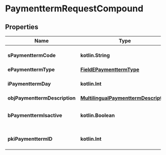 
# PaymenttermRequestCompound

## Properties
Name | Type | Description | Notes
------------ | ------------- | ------------- | -------------
**sPaymenttermCode** | **kotlin.String** | The code of the Paymentterm | 
**ePaymenttermType** | [**FieldEPaymenttermType**](FieldEPaymenttermType.md) |  | 
**iPaymenttermDay** | **kotlin.Int** | The day of the Paymentterm | 
**objPaymenttermDescription** | [**MultilingualPaymenttermDescription**](MultilingualPaymenttermDescription.md) |  | 
**bPaymenttermIsactive** | **kotlin.Boolean** | Whether the Paymentterm is active or not | 
**pkiPaymenttermID** | **kotlin.Int** | The unique ID of the Paymentterm |  [optional]



